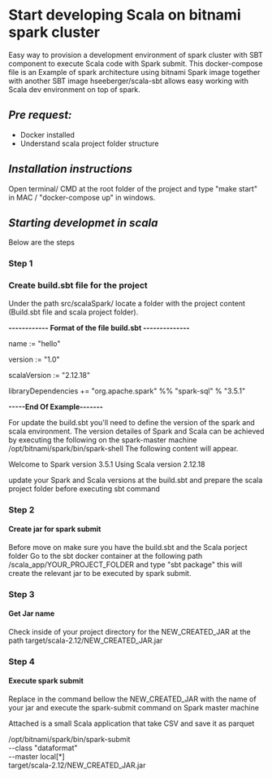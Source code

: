 # Start developing Scala on bitnami spark cluster

Easy way to provision a development environment of spark cluster with SBT component to execute Scala code with Spark submit.
This docker-compose file is an Example of spark architecture using bitnami Spark image together with another SBT image hseeberger/scala-sbt
allows easy working with Scala dev environment on top of spark.

## _Pre request:_

- Docker installed
- Understand scala project folder structure

## _Installation instructions_

Open terminal/ CMD at the root folder of the project and type
"make start" in MAC / "docker-compose up" in windows.

## _Starting developmet in scala_

Below are the steps

### Step 1

### Create build.sbt file for the project

Under the path src/scalaSpark/ locate a folder with the project content (Build.sbt file and scala project folder).

**------------ Format of the file build.sbt --------------**

name := "hello"

version := "1.0"

scalaVersion := "2.12.18"

libraryDependencies += "org.apache.spark" %% "spark-sql" % "3.5.1"

**-----End Of Example-------**

For update the build.sbt you'll need to define the version of the spark and scala environment.
The version detailes of Spark and Scala can be achieved by executing the following on the spark-master machine /opt/bitnami/spark/bin/spark-shell
The following content will appear.

Welcome to Spark version 3.5.1 Using Scala version 2.12.18

update your Spark and Scala versions at the build.sbt and prepare the scala project folder before executing sbt command

### Step 2

#### Create jar for spark submit

Before move on make sure you have the build.sbt and the Scala porject folder
Go to the sbt docker container at the following path /scala_app/YOUR_PROJECT_FOLDER and type "sbt package" this will create the relevant jar to be executed by spark submit.

### Step 3

#### Get Jar name

Check inside of your project directory for the NEW_CREATED_JAR at the path target/scala-2.12/NEW_CREATED_JAR.jar

### Step 4

#### Execute spark submit

Replace in the command bellow the NEW_CREATED_JAR with the name of your jar and execute the spark-submit command on Spark master machine



Attached is a small Scala application that take CSV and save it as parquet


/opt/bitnami/spark/bin/spark-submit \
 --class "dataformat" \
 --master local[*] \
 target/scala-2.12/NEW_CREATED_JAR.jar
